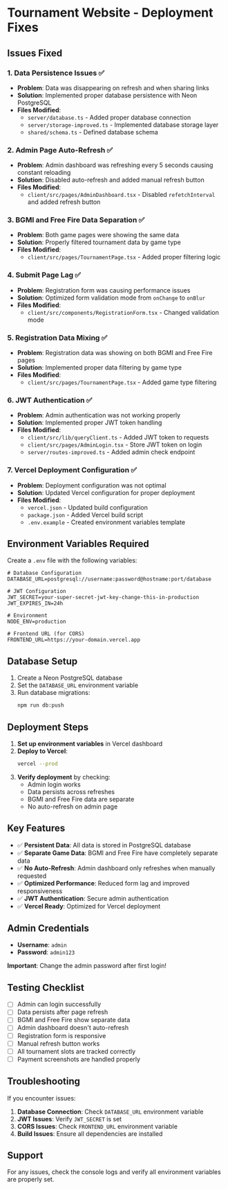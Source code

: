 # Tournament Website - Deployment Fixes

## Issues Fixed

### 1. Data Persistence Issues ✅
- **Problem**: Data was disappearing on refresh and when sharing links
- **Solution**: Implemented proper database persistence with Neon PostgreSQL
- **Files Modified**: 
  - `server/database.ts` - Added proper database connection
  - `server/storage-improved.ts` - Implemented database storage layer
  - `shared/schema.ts` - Defined database schema

### 2. Admin Page Auto-Refresh ✅
- **Problem**: Admin dashboard was refreshing every 5 seconds causing constant reloading
- **Solution**: Disabled auto-refresh and added manual refresh button
- **Files Modified**:
  - `client/src/pages/AdminDashboard.tsx` - Disabled `refetchInterval` and added refresh button

### 3. BGMI and Free Fire Data Separation ✅
- **Problem**: Both game pages were showing the same data
- **Solution**: Properly filtered tournament data by game type
- **Files Modified**:
  - `client/src/pages/TournamentPage.tsx` - Added proper filtering logic

### 4. Submit Page Lag ✅
- **Problem**: Registration form was causing performance issues
- **Solution**: Optimized form validation mode from `onChange` to `onBlur`
- **Files Modified**:
  - `client/src/components/RegistrationForm.tsx` - Changed validation mode

### 5. Registration Data Mixing ✅
- **Problem**: Registration data was showing on both BGMI and Free Fire pages
- **Solution**: Implemented proper data filtering by game type
- **Files Modified**:
  - `client/src/pages/TournamentPage.tsx` - Added game type filtering

### 6. JWT Authentication ✅
- **Problem**: Admin authentication was not working properly
- **Solution**: Implemented proper JWT token handling
- **Files Modified**:
  - `client/src/lib/queryClient.ts` - Added JWT token to requests
  - `client/src/pages/AdminLogin.tsx` - Store JWT token on login
  - `server/routes-improved.ts` - Added admin check endpoint

### 7. Vercel Deployment Configuration ✅
- **Problem**: Deployment configuration was not optimal
- **Solution**: Updated Vercel configuration for proper deployment
- **Files Modified**:
  - `vercel.json` - Updated build configuration
  - `package.json` - Added Vercel build script
  - `.env.example` - Created environment variables template

## Environment Variables Required

Create a `.env` file with the following variables:

```env
# Database Configuration
DATABASE_URL=postgresql://username:password@hostname:port/database

# JWT Configuration
JWT_SECRET=your-super-secret-jwt-key-change-this-in-production
JWT_EXPIRES_IN=24h

# Environment
NODE_ENV=production

# Frontend URL (for CORS)
FRONTEND_URL=https://your-domain.vercel.app
```

## Database Setup

1. Create a Neon PostgreSQL database
2. Set the `DATABASE_URL` environment variable
3. Run database migrations:
   ```bash
   npm run db:push
   ```

## Deployment Steps

1. **Set up environment variables** in Vercel dashboard
2. **Deploy to Vercel**:
   ```bash
   vercel --prod
   ```
3. **Verify deployment** by checking:
   - Admin login works
   - Data persists across refreshes
   - BGMI and Free Fire data are separate
   - No auto-refresh on admin page

## Key Features

- ✅ **Persistent Data**: All data is stored in PostgreSQL database
- ✅ **Separate Game Data**: BGMI and Free Fire have completely separate data
- ✅ **No Auto-Refresh**: Admin dashboard only refreshes when manually requested
- ✅ **Optimized Performance**: Reduced form lag and improved responsiveness
- ✅ **JWT Authentication**: Secure admin authentication
- ✅ **Vercel Ready**: Optimized for Vercel deployment

## Admin Credentials

- **Username**: `admin`
- **Password**: `admin123`

**Important**: Change the admin password after first login!

## Testing Checklist

- [ ] Admin can login successfully
- [ ] Data persists after page refresh
- [ ] BGMI and Free Fire show separate data
- [ ] Admin dashboard doesn't auto-refresh
- [ ] Registration form is responsive
- [ ] Manual refresh button works
- [ ] All tournament slots are tracked correctly
- [ ] Payment screenshots are handled properly

## Troubleshooting

If you encounter issues:

1. **Database Connection**: Check `DATABASE_URL` environment variable
2. **JWT Issues**: Verify `JWT_SECRET` is set
3. **CORS Issues**: Check `FRONTEND_URL` environment variable
4. **Build Issues**: Ensure all dependencies are installed

## Support

For any issues, check the console logs and verify all environment variables are properly set.
